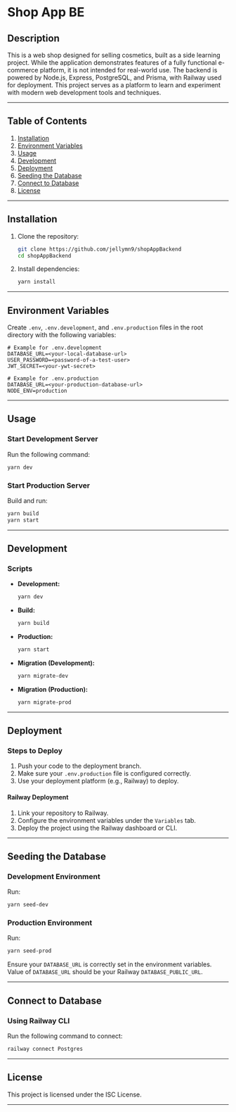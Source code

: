 # Shop App BE

## Description

This is a web shop designed for selling cosmetics, built as a side learning project. While the application demonstrates features of a fully functional e-commerce platform, it is not intended for real-world use. The backend is powered by Node.js, Express, PostgreSQL, and Prisma, with Railway used for deployment. This project serves as a platform to learn and experiment with modern web development tools and techniques.

---

## Table of Contents

1. [Installation](#installation)
2. [Environment Variables](#environment-variables)
3. [Usage](#usage)
4. [Development](#development)
5. [Deployment](#deployment)
6. [Seeding the Database](#seeding-the-database)
7. [Connect to Database](#connect-to-database)
8. [License](#license)

---

## Installation

1. Clone the repository:

   ```bash
   git clone https://github.com/jellymn9/shopAppBackend
   cd shopAppBackend
   ```

2. Install dependencies:
   ```bash
   yarn install
   ```

---

## Environment Variables

Create `.env`, `.env.development`, and `.env.production` files in the root directory with the following variables:

```env
# Example for .env.development
DATABASE_URL=<your-local-database-url>
USER_PASSWORD=<password-of-a-test-user>
JWT_SECRET=<your-ywt-secret>

# Example for .env.production
DATABASE_URL=<your-production-database-url>
NODE_ENV=production
```

---

## Usage

### Start Development Server

Run the following command:

```bash
yarn dev
```

### Start Production Server

Build and run:

```bash
yarn build
yarn start
```

---

## Development

### Scripts

- **Development:**
  ```bash
  yarn dev
  ```
- **Build:**
  ```bash
  yarn build
  ```
- **Production:**
  ```bash
  yarn start
  ```
- **Migration (Development):**
  ```bash
  yarn migrate-dev
  ```
- **Migration (Production):**
  ```bash
  yarn migrate-prod
  ```

---

## Deployment

### Steps to Deploy

1. Push your code to the deployment branch.
2. Make sure your `.env.production` file is configured correctly.
3. Use your deployment platform (e.g., Railway) to deploy.

#### Railway Deployment

1. Link your repository to Railway.
2. Configure the environment variables under the `Variables` tab.
3. Deploy the project using the Railway dashboard or CLI.

---

## Seeding the Database

### Development Environment

Run:

```bash
yarn seed-dev
```

### Production Environment

Run:

```bash
yarn seed-prod
```

Ensure your `DATABASE_URL` is correctly set in the environment variables.
Value of `DATABASE_URL` should be your Railway `DATABASE_PUBLIC_URL`.

---

## Connect to Database

### Using Railway CLI

Run the following command to connect:

```bash
railway connect Postgres
```

---

## License

This project is licensed under the ISC License.

---
